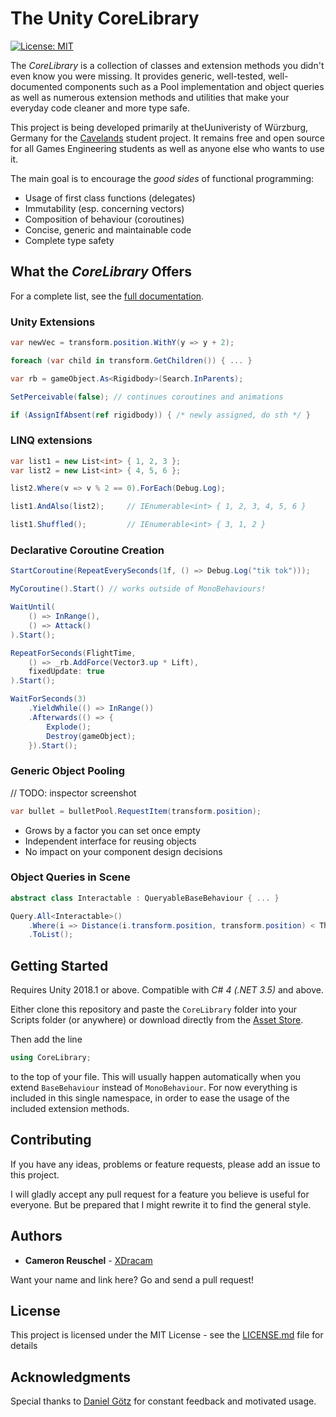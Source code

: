 # The Unity CoreLibrary
[![License: MIT](https://img.shields.io/badge/License-MIT-yellow.svg)](https://opensource.org/licenses/MIT)

The *CoreLibrary* is a collection of classes and extension methods you didn't even know you were missing. It provides generic, well-tested, well-documented components such as a Pool implementation and object queries as well as numerous extension methods and utilities that make your everyday code cleaner and more type safe.

This project is being developed primarily at theUuniveristy of Würzburg, Germany for the [Cavelands](http://cavelands.de/) student project. It remains free and open source for all Games Engineering students as well as anyone else who wants to use it. 

The main goal is to encourage the *good sides* of functional programming:

- Usage of first class functions (delegates)
- Immutability (esp. concerning vectors)
- Composition of behaviour (coroutines)
- Concise, generic and maintainable code
- Complete type safety

## What the *CoreLibrary* Offers

For a complete list, see the [full documentation](Documentation/documentation.pdf).

### Unity Extensions

```cs
var newVec = transform.position.WithY(y => y + 2);

foreach (var child in transform.GetChildren()) { ... }

var rb = gameObject.As<Rigidbody>(Search.InParents);

SetPerceivable(false); // continues coroutines and animations

if (AssignIfAbsent(ref rigidbody)) { /* newly assigned, do sth */ }
```

### LINQ extensions

```cs
var list1 = new List<int> { 1, 2, 3 };
var list2 = new List<int> { 4, 5, 6 };

list2.Where(v => v % 2 == 0).ForEach(Debug.Log);

list1.AndAlso(list2);     // IEnumerable<int> { 1, 2, 3, 4, 5, 6 }

list1.Shuffled();         // IEnumerable<int> { 3, 1, 2 }
```

### Declarative Coroutine Creation

```cs
StartCoroutine(RepeatEverySeconds(1f, () => Debug.Log("tik tok")));

MyCoroutine().Start() // works outside of MonoBehaviours!

WaitUntil(
    () => InRange(),
    () => Attack()
).Start();

RepeatForSeconds(FlightTime,
    () => _rb.AddForce(Vector3.up * Lift),
    fixedUpdate: true
).Start();

WaitForSeconds(3)
    .YieldWhile(() => InRange())
    .Afterwards(() => {
        Explode();
        Destroy(gameObject);
    }).Start();
```

### Generic Object Pooling

// TODO: inspector screenshot

```cs
var bullet = bulletPool.RequestItem(transform.position);
```

- Grows by a factor you can set once empty
- Independent interface for reusing objects
- No impact on your component design decisions

### Object Queries in Scene

```cs
abstract class Interactable : QueryableBaseBehaviour { ... }

Query.All<Interactable>()
    .Where(i => Distance(i.transform.position, transform.position) < Threshold)
    .ToList();
```

## Getting Started

Requires Unity 2018.1 or above. Compatible with *C# 4 (.NET 3.5)* and above.

Either clone this repository and paste the `CoreLibrary` folder into your Scripts folder (or anywhere) or download directly from the [Asset Store](???).

Then add the line
```cs
using CoreLibrary;
``` 
to the top of your file. This will usually happen automatically when you extend `BaseBehaviour` instead of `MonoBehaviour`. For now everything is included in this single namespace, in order to ease the usage of the included extension methods.

## Contributing

If you have any ideas, problems or feature requests, please add an issue to this project. 

I will gladly accept any pull request for a feature you believe is useful for everyone. But be prepared that I might rewrite it to find the general style.

## Authors

* **Cameron Reuschel** - [XDracam](https://github.com/xdracam)

Want your name and link here? Go and send a pull request!

## License

This project is licensed under the MIT License - see the [LICENSE.md](LICENSE.md) file for details

## Acknowledgments

Special thanks to [Daniel Götz](https://github.com/Eregerog) for constant feedback and motivated usage.
